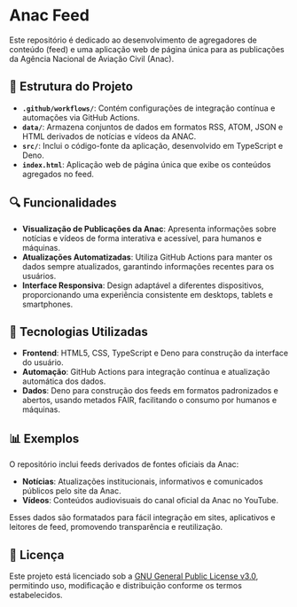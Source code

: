 # Anac Feed

Este repositório é dedicado ao desenvolvimento de agregadores de conteúdo (feed) e uma aplicação web de página única para as publicações da Agência Nacional de Aviação Civil (Anac).

## 📁 Estrutura do Projeto

- **`.github/workflows/`**: Contém configurações de integração contínua e automações via GitHub Actions.
- **`data/`**: Armazena conjuntos de dados em formatos RSS, ATOM, JSON e HTML derivados de notícias e vídeos da ANAC.
- **`src/`**: Inclui o código-fonte da aplicação, desenvolvido em TypeScript e  Deno.
- **`index.html`**: Aplicação web de página única que exibe os conteúdos agregados no feed.

## 🔍 Funcionalidades

- **Visualização de Publicações da Anac**: Apresenta informações sobre notícias e vídeos de forma interativa e acessível, para humanos e máquinas.
- **Atualizações Automatizadas**: Utiliza GitHub Actions para manter os dados sempre atualizados, garantindo informações recentes para os usuários.
- **Interface Responsiva**: Design adaptável a diferentes dispositivos, proporcionando uma experiência consistente em desktops, tablets e smartphones.

## 🚀 Tecnologias Utilizadas

- **Frontend**: HTML5, CSS, TypeScript e Deno para construção da interface do usuário.
- **Automação**: GitHub Actions para integração contínua e atualização automática dos dados.
- **Dados**: Deno para construção dos feeds em formatos padronizados e abertos, usando metados FAIR, facilitando o consumo por humanos e máquinas.

## 📊 Exemplos

O repositório inclui feeds derivados de fontes oficiais da Anac:

- **Notícias**: Atualizações institucionais, informativos e comunicados públicos pelo site da Anac.
- **Vídeos**: Conteúdos audiovisuais do canal oficial da Anac no YouTube.

Esses dados são formatados para fácil integração em sites, aplicativos e leitores de feed, promovendo transparência e reutilização.

## 📄 Licença

Este projeto está licenciado sob a [GNU General Public License v3.0](LICENSE), permitindo uso, modificação e distribuição conforme os termos estabelecidos.
